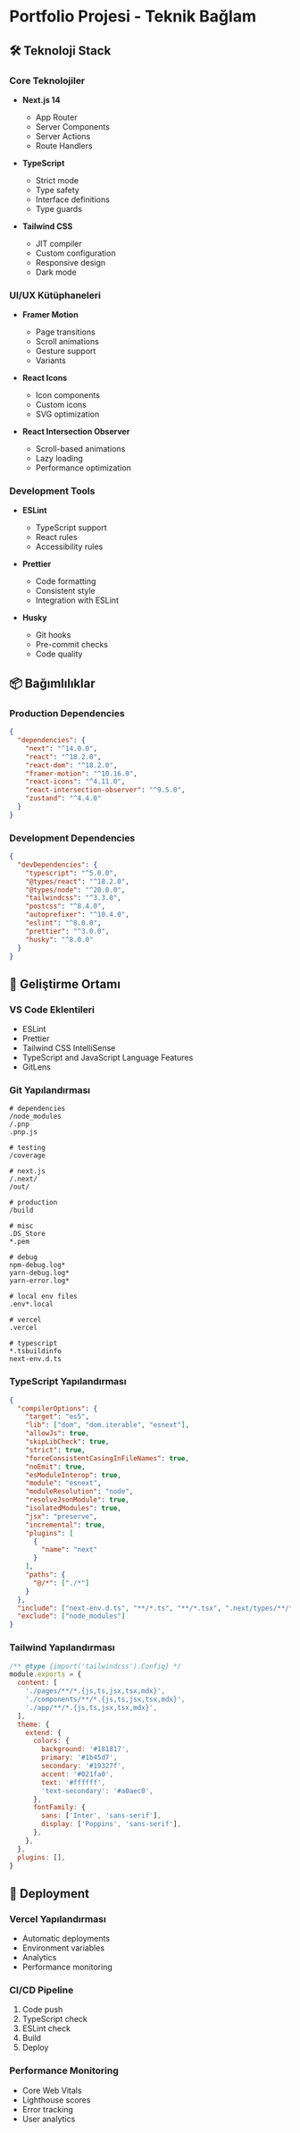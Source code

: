 # Portfolio Projesi - Teknik Bağlam

## 🛠 Teknoloji Stack

### Core Teknolojiler
- **Next.js 14**
  - App Router
  - Server Components
  - Server Actions
  - Route Handlers

- **TypeScript**
  - Strict mode
  - Type safety
  - Interface definitions
  - Type guards

- **Tailwind CSS**
  - JIT compiler
  - Custom configuration
  - Responsive design
  - Dark mode

### UI/UX Kütüphaneleri
- **Framer Motion**
  - Page transitions
  - Scroll animations
  - Gesture support
  - Variants

- **React Icons**
  - Icon components
  - Custom icons
  - SVG optimization

- **React Intersection Observer**
  - Scroll-based animations
  - Lazy loading
  - Performance optimization

### Development Tools
- **ESLint**
  - TypeScript support
  - React rules
  - Accessibility rules

- **Prettier**
  - Code formatting
  - Consistent style
  - Integration with ESLint

- **Husky**
  - Git hooks
  - Pre-commit checks
  - Code quality

## 📦 Bağımlılıklar

### Production Dependencies
```json
{
  "dependencies": {
    "next": "^14.0.0",
    "react": "^18.2.0",
    "react-dom": "^18.2.0",
    "framer-motion": "^10.16.0",
    "react-icons": "^4.11.0",
    "react-intersection-observer": "^9.5.0",
    "zustand": "^4.4.0"
  }
}
```

### Development Dependencies
```json
{
  "devDependencies": {
    "typescript": "^5.0.0",
    "@types/react": "^18.2.0",
    "@types/node": "^20.0.0",
    "tailwindcss": "^3.3.0",
    "postcss": "^8.4.0",
    "autoprefixer": "^10.4.0",
    "eslint": "^8.0.0",
    "prettier": "^3.0.0",
    "husky": "^8.0.0"
  }
}
```

## 🔧 Geliştirme Ortamı

### VS Code Eklentileri
- ESLint
- Prettier
- Tailwind CSS IntelliSense
- TypeScript and JavaScript Language Features
- GitLens

### Git Yapılandırması
```gitignore
# dependencies
/node_modules
/.pnp
.pnp.js

# testing
/coverage

# next.js
/.next/
/out/

# production
/build

# misc
.DS_Store
*.pem

# debug
npm-debug.log*
yarn-debug.log*
yarn-error.log*

# local env files
.env*.local

# vercel
.vercel

# typescript
*.tsbuildinfo
next-env.d.ts
```

### TypeScript Yapılandırması
```json
{
  "compilerOptions": {
    "target": "es5",
    "lib": ["dom", "dom.iterable", "esnext"],
    "allowJs": true,
    "skipLibCheck": true,
    "strict": true,
    "forceConsistentCasingInFileNames": true,
    "noEmit": true,
    "esModuleInterop": true,
    "module": "esnext",
    "moduleResolution": "node",
    "resolveJsonModule": true,
    "isolatedModules": true,
    "jsx": "preserve",
    "incremental": true,
    "plugins": [
      {
        "name": "next"
      }
    ],
    "paths": {
      "@/*": ["./*"]
    }
  },
  "include": ["next-env.d.ts", "**/*.ts", "**/*.tsx", ".next/types/**/*.ts"],
  "exclude": ["node_modules"]
}
```

### Tailwind Yapılandırması
```javascript
/** @type {import('tailwindcss').Config} */
module.exports = {
  content: [
    './pages/**/*.{js,ts,jsx,tsx,mdx}',
    './components/**/*.{js,ts,jsx,tsx,mdx}',
    './app/**/*.{js,ts,jsx,tsx,mdx}',
  ],
  theme: {
    extend: {
      colors: {
        background: '#181817',
        primary: '#1b45d7',
        secondary: '#19327f',
        accent: '#021fa0',
        text: '#ffffff',
        'text-secondary': '#a0aec0',
      },
      fontFamily: {
        sans: ['Inter', 'sans-serif'],
        display: ['Poppins', 'sans-serif'],
      },
    },
  },
  plugins: [],
}
```

## 🚀 Deployment

### Vercel Yapılandırması
- Automatic deployments
- Environment variables
- Analytics
- Performance monitoring

### CI/CD Pipeline
1. Code push
2. TypeScript check
3. ESLint check
4. Build
5. Deploy

### Performance Monitoring
- Core Web Vitals
- Lighthouse scores
- Error tracking
- User analytics 